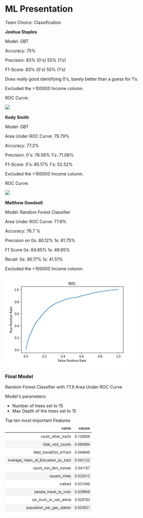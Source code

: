 # ML Presentation

Team Choice: Classification

__Joshua Staples__

Model: GBT 

Accuracy: 75%

Precision: 83% (0's) 55% (1's)

F1-Score: 83% (0's) 55% (1's)

Does really good identifying 0's, barely better than a guess for 1's. 

Excluded the >100000 Income column.

ROC Curve:

![](./img/download.png)

__Kody Smith__

Model: GBT 

Area Under ROC Curve: 79.79%

Accuracy: 77.2%

Precision: 0's: 78.56% 1's: 71.08%

F1-Score: 0's: 85.17%  1's: 52.52%

Excluded the >100000 Income column.

ROC Curve:

![](./img/ROC_curve_ks.png)

<!-- __Bryton Petersen__

Model: SVM Classifier

Accuracy:

Precision:

F1-Score:

![](I dont actually have a picture yet)
 -->
 
 __Matthew Goodsell__
 
Model: Random Forest Classifier
 
Area Under ROC Curve: 77.9%

Accuracy: 76.7 % 

Precision on 0s: 80.12% 1s: 61.75%

F1 Score     0s: 84.85% 1s: 49.65%

Recall:      0s: 90.17% 1s: 41.51%

Excluded the >100000 Income column.

 
![](./img/rf_roc_plot_mg.png)


### Final Model

Random Forest Classifier with 77.9 Area Under ROC Curve

Model's parameters: 
- Number of trees set to 15
- Max Depth of the trees set to 15

Top ten most important Features

![](./img/feature_importance.png)
